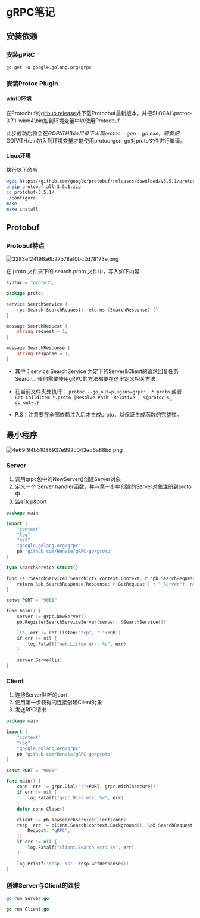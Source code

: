 # gRPC笔记

## 安装依赖
### 安装gPRC
`go get -u google.golang.org/grpc`


### 安装Protoc Plugin
#### win10环境
在Protocbuf的[github release](https://github.com/protocolbuffers/protobuf/releases)处下载Protocbuf最新版本。并把$LOCAL\protoc-3.7.1-win64\bin加到环境变量中以使用Protocbuf.

此步成功后将会在$GOPATH/bin目录下出现protoc-gen-go.exe，需要把$GOPATH/bin加入到环境变量才能使用protoc-gen-go对proto文件进行编译。

#### Linux环境
执行以下命令
```bash
wget https://github.com/google/protobuf/releases/download/v3.5.1/protobuf-all-3.5.1.zip
unzip protobuf-all-3.5.1.zip
cd protobuf-3.5.1/
./configure
make
make install
```



## Protobuf

### Protobuf特点

![3283ef24196a6b27b78a10bc2d78173e.png](en-resource://database/472:0)


在 proto 文件夹下的 search.proto 文件中，写入如下内容
```go
syntax = "proto3";

package proto;

service SearchService {
    rpc Search(SearchRequest) returns (SearchResponse) {}
}

message SearchRequest {
    string request = 1;
}

message SearchResponse {
    string response = 1;
}
```
- 其中：service SearchService 为定下的Server&Client的请求回复任务Search。任何需要使用gRPC的方法都要在这里定义相关方法
   
- 在当前文件夹处执行：
`protoc --go_out=plugins=grpc:. *.proto`
或者
`Get-ChildItem *.proto |Resolve-Path -Relative | %{protoc $_ --go_out=.}`

- P.S：注意要在全部依赖注入后才生成proto，以保证生成函数的完整性。



## 最小程序

![4e69f94b51088937e992c043ed6a88bd.png](en-resource://database/470:0)

### Server

1. 调用grpc包中的NewServer()创建Server对象
2. 定义一个 Server handler函数，并与第一步中创建的Server对象注册到proto中
3. 监听tcp&port

```go
package main

import (
    "context"
    "log"
    "net"
    "google.golang.org/grpc"
    pb "github.com/Henate/gRPC-go/proto"
)

type SearchService struct{}

func (s *SearchService) Search(ctx context.Context, r *pb.SearchRequest) (*pb.SearchResponse, error) {
    return &pb.SearchResponse{Response: r.GetRequest() + " Server"}, nil
}

const PORT = "9001"

func main() {
    server := grpc.NewServer()
    pb.RegisterSearchServiceServer(server, &SearchService{})

    lis, err := net.Listen("tcp", ":"+PORT)
    if err != nil {
        log.Fatalf("net.Listen err: %v", err)
    }

    server.Serve(lis)
}
```

### Client

1. 连接Server监听的port
2. 使用第一步获得的连接创建Client对象
3. 发送RPC请求

```go
package main

import (
    "context"
    "log"
    "google.golang.org/grpc"
    pb "github.com/Henate/gRPC-go/proto"
)

const PORT = "9001"

func main() {
    conn, err := grpc.Dial(":"+PORT, grpc.WithInsecure())
    if err != nil {
        log.Fatalf("grpc.Dial err: %v", err)
    }
    defer conn.Close()

    client := pb.NewSearchServiceClient(conn)
    resp, err := client.Search(context.Background(), &pb.SearchRequest{
        Request: "gRPC",
    })
    if err != nil {
        log.Fatalf("client.Search err: %v", err)
    }

    log.Printf("resp: %s", resp.GetResponse())
}
```

### 创建Server与Client的连接

```go
go run Server.go
```

```go
go run Client.go
```